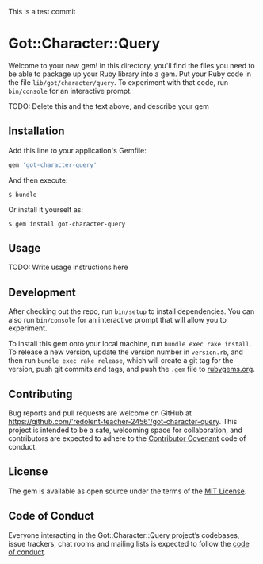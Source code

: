 This is a test commit 


# Got::Character::Query

Welcome to your new gem! In this directory, you'll find the files you need to be able to package up your Ruby library into a gem. Put your Ruby code in the file `lib/got/character/query`. To experiment with that code, run `bin/console` for an interactive prompt.

TODO: Delete this and the text above, and describe your gem

## Installation

Add this line to your application's Gemfile:

```ruby
gem 'got-character-query'
```

And then execute:

    $ bundle

Or install it yourself as:

    $ gem install got-character-query

## Usage

TODO: Write usage instructions here

## Development

After checking out the repo, run `bin/setup` to install dependencies. You can also run `bin/console` for an interactive prompt that will allow you to experiment.

To install this gem onto your local machine, run `bundle exec rake install`. To release a new version, update the version number in `version.rb`, and then run `bundle exec rake release`, which will create a git tag for the version, push git commits and tags, and push the `.gem` file to [rubygems.org](https://rubygems.org).

## Contributing

Bug reports and pull requests are welcome on GitHub at https://github.com/'redolent-teacher-2456'/got-character-query. This project is intended to be a safe, welcoming space for collaboration, and contributors are expected to adhere to the [Contributor Covenant](http://contributor-covenant.org) code of conduct.

## License

The gem is available as open source under the terms of the [MIT License](https://opensource.org/licenses/MIT).

## Code of Conduct

Everyone interacting in the Got::Character::Query project’s codebases, issue trackers, chat rooms and mailing lists is expected to follow the [code of conduct](https://github.com/'redolent-teacher-2456'/got-character-query/blob/master/CODE_OF_CONDUCT.md).
